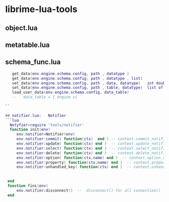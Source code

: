# librime-lua-tools

## object.lua 
## metatable.lua
## schema_func.lua
   ```lua
      get_data(env.engine.schema.config, path , datatype )   
      get_data(env.engine.schema.config, path , datatype , list)   
	  set_data(env.engine.schema.config, path , data, datatype)   int double string 
	  set_data(env.engine.schema.config, path , table, datatype)  list of datatype
	  load_user_data(env.engine.schema.config, data_table)
	  --   data_table = { engine ={ 
	  
   ``

## notifier.lua:   Notifier 
  ```lua
     Notyfier=require 'tools/notifier'
	 function init(env)
	 	env.notifier=Notifier(env)
		env.notifier:commit( function(ctx)  end ) -- context.commit_notifier:connect(func)
		env.notifier:update( function(ctx) end )  -- context.update_notifier:connect(func) 
		env.notifier:select( function(ctx) end )  -- context.select_notifier:connect(func)
		env.notifier:delete( function(ctx) end )  -- context.delete_notifier:connect(func)
		env.notifier:option( function(ctx,name) end )  -- context.option_update_notifier:connect(func)
		env.notifier:property( function(ctx,name) end )  -- context.property_update_notifier:connect(func)
		env.notifier:unhandled_key( function(ctx) end )  -- context.unhandled_key_notifier:connect(func)
		
		
	end 
	function fini(env)
	    env.notifier:disconnect()  --  disconnect() for all connection() 
	end
``` 

	 


